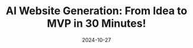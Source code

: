 ---
title: "AI Website Generation: From Idea to MVP in 30 Minutes!"
date: 2024-10-27
layout: course
description: "Learn how to leverage AI to build a multi-page website in minutes, using Next.js, ChatGPT, and other tools. This video showcases a complete workflow, from initial prompt to deployment-ready MVP."
categories: ["Automation", "Prompt Engineering", "Coding", "Website Development"]
duration: "18 minutes"
level: "Intermediate"
tags: ["OpenAI", "ChatGPT", "Next.js", "Server-Side Rendering", "SEO", "Website Automation", "Bolt.new", "Perplexity", "RapidAPI", "Walmart API", "Strategy"]
thumbnail: "https://i.ytimg.com/vi/RkSLALcfa6U/sddefault.jpg"
videoId: "RkSLALcfa6U"
sections:
  - title: "🤯  Mind-Blowing Website Demo"
    description: "A demonstration of a fully functional, 2000-page website created using the workflow described in the video.  Highlights its search functionality and Google indexing."
    timestamp: "00:00"
  - title: "💡 Defining the Project and the Prompt"
    description: "Detailed explanation of crafting effective prompts for AI, including technical specifications to ensure SEO-friendliness. The importance of technical details in prompts is stressed, and an example prompt is given."
    timestamp: "02:28"
  - title: "🗺️ Project Roadmap & Design"
    description: "Creating a project roadmap using ChatGPT and Perplexity AI. This section details the process of designing the front-end using V0 and using the created roadmap to generate the website in phases."
    timestamp: "04:14"
  - title: "🤖 Generating the Website with Bolt.new"
    description: "Step-by-step guide on using Bolt.new to implement the project phases. The process involves iterative implementation of phases and utilizing the created prompt. "
    timestamp: "10:14"
  - title: "🚀 Deployment & Refinement"
    description: "Covers the final stages, including exporting the app from Bolt.new, handling potential errors in StackBlitz, and preparing the application for deployment using Vercel.  The differences between `npm run dev` and `npm run build` are explained."
    timestamp: "15:00"

---